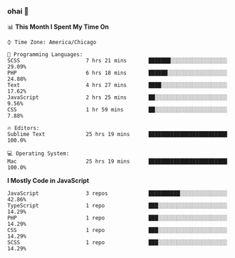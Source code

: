 ### ohai 👋

<!--START_SECTION:waka-->
📊 **This Month I Spent My Time On** 

```text
⌚︎ Time Zone: America/Chicago

💬 Programming Languages: 
SCSS                     7 hrs 21 mins       ███████░░░░░░░░░░░░░░░░░░   29.09% 
PHP                      6 hrs 18 mins       ██████░░░░░░░░░░░░░░░░░░░   24.88% 
Text                     4 hrs 27 mins       ████░░░░░░░░░░░░░░░░░░░░░   17.62% 
JavaScript               2 hrs 25 mins       ██░░░░░░░░░░░░░░░░░░░░░░░   9.56% 
CSS                      1 hr 59 mins        ██░░░░░░░░░░░░░░░░░░░░░░░   7.88%

🔥 Editors: 
Sublime Text             25 hrs 19 mins      █████████████████████████   100.0%

💻 Operating System: 
Mac                      25 hrs 19 mins      █████████████████████████   100.0%

```

**I Mostly Code in JavaScript** 

```text
JavaScript               3 repos             ██████████░░░░░░░░░░░░░░░   42.86% 
TypeScript               1 repo              ███░░░░░░░░░░░░░░░░░░░░░░   14.29% 
PHP                      1 repo              ███░░░░░░░░░░░░░░░░░░░░░░   14.29% 
CSS                      1 repo              ███░░░░░░░░░░░░░░░░░░░░░░   14.29% 
SCSS                     1 repo              ███░░░░░░░░░░░░░░░░░░░░░░   14.29%

```



<!--END_SECTION:waka-->

<!--
**deepfriedfilth/deepfriedfilth** is a ✨ _special_ ✨ repository because its `README.md` (this file) appears on your GitHub profile.

Here are some ideas to get you started:

- 🔭 I’m currently working on ...
- 🌱 I’m currently learning ...
- 👯 I’m looking to collaborate on ...
- 🤔 I’m looking for help with ...
- 💬 Ask me about ...
- 📫 How to reach me: ...
- 😄 Pronouns: ...
- ⚡ Fun fact: ...
-->
